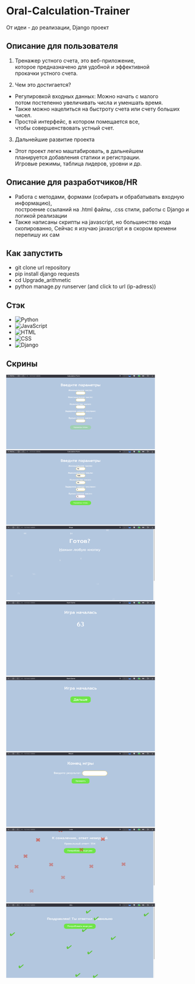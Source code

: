 # Oral-Calculation-Trainer
От идеи - до реализации, Django проект

## Описание для пользователя
1) Тренажер устного счета, это веб-приложение,  
которое предназначено для удобной и эффективной  
прокачки устного счета.  

2) Чем это достигается?  
- Регулировкой входных данных: Можно начать с малого  
потом постепенно увеличивать числа и уменшать время.  
- Также можно нацелиться на быстроту счета или счету больших чисел.  
- Простой интерфейс, в котором помещается все,  
чтобы совершенствовать устный счет.  

3) Дальнейшие развитие проекта  
- Этот проект легко маштабировать, в дальнейшем  
планируется добавления статики и регистрации.  
Игровые режимы, таблица лидеров, уровни и др.  

## Описание для разработчиков/HR
- Работа с методами, формами (собирать и обрабатывать входную информацию),  
построение ссыланий на .html файлы, .css стили, работы с Django и логикой реализации
- Также написаны скрипты на javascript, но большинство кода скопированно,
Сейчас я изучаю javascript и в скором времени перепишу их сам

## Как запустить
- git clone url repository
- pip install django requests
- cd Upgrade_arithmetic
- python manage.py runserver (and click to url (ip-adress))

## Стэк
- ![Python](https://img.shields.io/badge/-Python-blue?style=flat-square&logo=python)  
- ![JavaScript](https://img.shields.io/badge/-JavaScript-yellow?style=flat-square&logo=javascript)  
- ![HTML](https://img.shields.io/badge/-HTML-orange?style=flat-square&logo=html5)  
- ![CSS](https://img.shields.io/badge/-CSS-blueviolet?style=flat-square&logo=css3)  
- ![Django](https://img.shields.io/badge/-Django-orange?style=flat-square&logo=django)

## Скрины
<img src="screenshots/scr1.png" alt="Screenshot" width="400" height="200">  
<img src="screenshots/scr2.png" alt="Screenshot" width="400" height="200">   
<img src="screenshots/scr3.png" alt="Screenshot" width="400" height="200">
<img src="screenshots/scr4.png" alt="Screenshot" width="400" height="200">  
<img src="screenshots/scr5.png" alt="Screenshot" width="400" height="200">   
<img src="screenshots/scr6.png" alt="Screenshot" width="400" height="200">  
<img src="screenshots/scr7.png" alt="Screenshot" width="400" height="200">  
<img src="screenshots/scr8.png" alt="Screenshot" width="400" height="200">  
